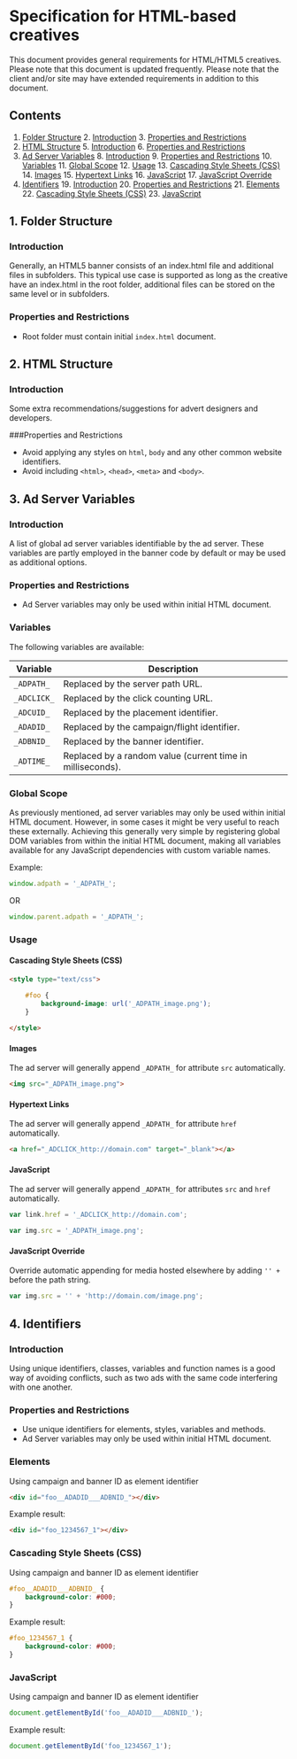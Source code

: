 # Specification for HTML-based creatives

This document provides general requirements for HTML/HTML5 creatives. Please note that this document is updated frequently. Please note that the client and/or site may have extended requirements in addition to this document.

## Contents
1. [Folder Structure](https://github.com/fredrikborggren/ADTECH-creativespec/blob/master/README.md#1-folder-structure)
		2. [Introduction](https://github.com/fredrikborggren/ADTECH-creativespec/blob/master/README.md#introduction)
		3. [Properties and Restrictions](https://github.com/fredrikborggren/ADTECH-creativespec/blob/master/README.md#properties-and-restrictions)
4. [HTML Structure](https://github.com/fredrikborggren/ADTECH-creativespec/blob/master/README.md#2-html-structure)
	5. [Introduction](https://github.com/fredrikborggren/ADTECH-creativespec/blob/master/README.md#introduction-1)
	6. [Properties and Restrictions](https://github.com/fredrikborggren/ADTECH-creativespec/blob/master/README.md#properties-and-restrictions-1)
7. [Ad Server Variables](https://github.com/fredrikborggren/ADTECH-creativespec/blob/master/README.md#3-ad-server-variables)
	8. [Introduction](https://github.com/fredrikborggren/ADTECH-creativespec/blob/master/README.md#introduction-2)
	9. [Properties and Restrictions](https://github.com/fredrikborggren/ADTECH-creativespec/blob/master/README.md#properties-and-restrictions-2)
	10. [Variables](https://github.com/fredrikborggren/ADTECH-creativespec/blob/master/README.md#variables)
	11. [Global Scope](https://github.com/fredrikborggren/ADTECH-creativespec/blob/master/README.md#global-scope)
	12. [Usage](https://github.com/fredrikborggren/ADTECH-creativespec/blob/master/README.md#usage)
		13. [Cascading Style Sheets (CSS)](https://github.com/fredrikborggren/ADTECH-creativespec/blob/master/README.md#cascading-style-sheets-css)
		14. [Images](https://github.com/fredrikborggren/ADTECH-creativespec/blob/master/README.md#images)
		15. [Hypertext Links](https://github.com/fredrikborggren/ADTECH-creativespec/blob/master/README.md#hypertext-links)
		16. [JavaScript](https://github.com/fredrikborggren/ADTECH-creativespec/blob/master/README.md#javascript)
		17. [JavaScript Override](https://github.com/fredrikborggren/ADTECH-creativespec/blob/master/README.md#javascript-override)
18. [Identifiers](https://github.com/fredrikborggren/ADTECH-creativespec/blob/master/README.md#4-identifiers)
	19. [Introduction](https://github.com/fredrikborggren/ADTECH-creativespec/blob/master/README.md#introduction-3)
	20. [Properties and Restrictions](https://github.com/fredrikborggren/ADTECH-creativespec/blob/master/README.md#properties-and-restrictions-3)
	21. [Elements](https://github.com/fredrikborggren/ADTECH-creativespec/blob/master/README.md#elements)
	22. [Cascading Style Sheets (CSS)](https://github.com/fredrikborggren/ADTECH-creativespec/blob/master/README.md#cascading-style-sheets-css-1)
	23. [JavaScript](https://github.com/fredrikborggren/ADTECH-creativespec/blob/master/README.md#javascript-1)

## 1. Folder Structure

### Introduction

Generally, an HTML5 banner consists of an index.html file and additional files in subfolders. This typical use case is supported as long as the creative have an index.html in the root folder, additional files can be stored on the same level or in subfolders.

### Properties and Restrictions

* Root folder must contain initial `index.html` document.

## 2. HTML Structure

### Introduction

Some extra recommendations/suggestions for advert designers and developers.

###Properties and Restrictions

* Avoid applying any styles on `html`,  `body` and any other common website identifiers.
* Avoid including `<html>`, `<head>`, `<meta>` and `<body>`.

## 3. Ad Server Variables

### Introduction

A list of global ad server variables identifiable by the ad server. These variables are partly employed in the banner code by default or may be used as additional options.

### Properties and Restrictions

* Ad Server variables may only be used within initial HTML document.

### Variables

The following variables are available:

Variable | Description
---------|------------
`_ADPATH_` | Replaced by the server path URL.
`_ADCLICK_` | Replaced by the click counting URL.
`_ADCUID_` | Replaced by the placement identifier.
`_ADADID_` | Replaced by the campaign/flight identifier.
`_ADBNID_` | Replaced by the banner identifier.
`_ADTIME_` | Replaced by a random value (current time in milliseconds).

### Global Scope

As previously mentioned, ad server variables may only be used within initial HTML document. However, in some cases it might be very useful to reach these externally. Achieving this generally very simple by registering global DOM variables from within the initial HTML document, making all variables available for any JavaScript dependencies with custom variable names.

Example:

```javascript
window.adpath = '_ADPATH_';
```

OR

```javascript
window.parent.adpath = '_ADPATH_';
```
### Usage

#### Cascading Style Sheets (CSS)

```html
<style type="text/css">

	#foo {
		background-image: url('_ADPATH_image.png');
	}
	
</style>
```

#### Images

The ad server will generally append `_ADPATH_` for attribute `src` automatically.

```html
<img src="_ADPATH_image.png">
```

#### Hypertext Links

The ad server will generally append `_ADPATH_` for attribute `href` automatically.

```html
<a href="_ADCLICK_http://domain.com" target="_blank"></a>
```

#### JavaScript

The ad server will generally append `_ADPATH_` for attributes `src` and `href` automatically. 

```javascript
var link.href = '_ADCLICK_http://domain.com';
```

```javascript
var img.src = '_ADPATH_image.png';
```

#### JavaScript Override

Override automatic appending for media hosted elsewhere by adding `'' + ` before the path string.

```javascript
var img.src = '' + 'http://domain.com/image.png';
```

## 4. Identifiers

### Introduction

Using unique identifiers, classes, variables and function names is a good way of avoiding conflicts, such as two ads with the same code interfering with one another.

### Properties and Restrictions

* Use unique identifiers for elements, styles, variables and methods.
* Ad Server variables may only be used within initial HTML document.

### Elements

Using campaign and banner ID as element identifier

```html
<div id="foo__ADADID___ADBNID_"></div>
```

Example result:

```html
<div id="foo_1234567_1"></div>
```

### Cascading Style Sheets (CSS)

Using campaign and banner ID as element identifier

```css
#foo__ADADID___ADBNID_ {
	background-color: #000;
}
```

Example result:

```css
#foo_1234567_1 {
	background-color: #000;
}
```

### JavaScript

Using campaign and banner ID as element identifier

```javascript
document.getElementById('foo__ADADID___ADBNID_');
```

Example result:

```javascript
document.getElementById('foo_1234567_1');
```
